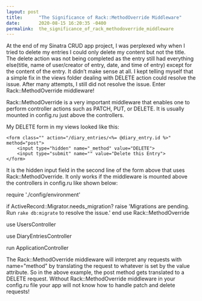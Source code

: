```yaml
---
layout: post
title:      "The Significance of Rack::MethodOverride Middleware"
date:       2020-08-15 16:20:35 -0400
permalink:  the_significance_of_rack_methodoverride_middleware
---
```



At the end of my Sinatra CRUD app project, I was perplexed why when I tried to delete my entries I could only delete my content but not the title. The delete action was not being completed as the entry still had everything else(title, name of user/creator of entry, date, and time of entry) except for the content of the entry. It didn’t make sense at all. I kept telling myself that a simple fix in the views folder dealing with DELETE action could resolve the issue. After many attempts, I still did not resolve the issue.  Enter Rack::MethodOverride middleware!

Rack::MethodOverride is a very important middleware that enables one to perform controller actions such as PATCH, PUT, or DELETE. It is usually mounted in config.ru just above the controllers. 

My DELETE form in my views looked like this:
```
<form class="" action="/diary_entries/<%= @diary_entry.id %>" method="post">
    <input type="hidden" name="_method" value="DELETE">
    <input type="submit" name="" value="Delete this Entry"> 
</form>
```
It is the hidden input field in the second line of the form above that uses Rack::MethodOverride. It only works if the middleware is mounted above the controllers in config.ru like shown below:

require './config/environment'

if ActiveRecord::Migrator.needs_migration?
  raise 'Migrations are pending. Run `rake db:migrate` to resolve the issue.'
end
use Rack::MethodOverride

use UsersController

use DiaryEntriesController

run ApplicationController

The Rack::MethodOverride middleware will interpret any requests with name="method" by translating the request to whatever is set by the value attribute. So in the above example, the post method gets translated to a DELETE request. Without Rack::MethodOverride middleware in your config.ru file your app will not know how to handle patch and delete requests!

